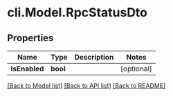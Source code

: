 # cli.Model.RpcStatusDto

## Properties

Name | Type | Description | Notes
------------ | ------------- | ------------- | -------------
**IsEnabled** | **bool** |  | [optional] 

[[Back to Model list]](../README.md#documentation-for-models) [[Back to API list]](../README.md#documentation-for-api-endpoints) [[Back to README]](../README.md)

